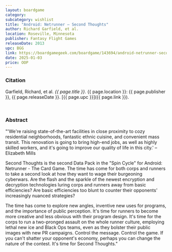 ```yaml
---
layout: boardgame
category:
subcategory: wishlist
title: "Android: Netrunner – Second Thoughts"
author: Richard Garfield, et al.
location: Roseville, Minnesota
publisher: Fantasy Flight Games
releaseDate: 2013
upc: BGG
link: https://boardgamegeek.com/boardgame/143694/android-netrunner-second-thoughts
date: 2025-01-03
price: OOP
---
```


### Citation

Garfield, Richard, et al. *{{ page.title }}.* {{ page.location }}: {{ page.publisher }}, {{ page.releaseDate }}. [{{ page.upc }}]({{ page.link }}).

<br>


### Abstract

"'We're raising state-of-the-art facilities in close proximity to cozy residential neighborhoods, fantastic ethnic cuisine, and convenient mass transit. This renovation is going to bring high-end jobs, as well as highly skilled workers, and it's going to improve our quality of life in this city.' –Elizabeth Mills

Second Thoughts is the second Data Pack in the "Spin Cycle" for Android: Netrunner - The Card Game. The time has come for both corps and runners to take a second look at how they want to wage their burgeoning cyberwars. Are the flash and the sparkle of the newest encryption and decryption technologies luring corps and runners away from basic efficiencies? Are basic efficiencies too blunt to counter their opponents' increasingly nuanced strategies?

The time has come to explore new angles, inventive new uses for programs, and the importance of public perception. It's time for runners to become more creative and less obvious with their program design. It's time for the corps to run a two-pronged assault on the whole runner culture, employing lethal new ice and Black Ops teams, even as they bolster their public images with new PR campaigns. Control the message. Control the game. If you can't shatter your opponent's economy, perhaps you can change the nature of the contest. It's time for Second Thoughts."
